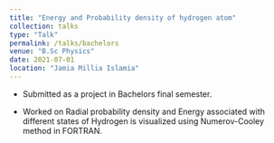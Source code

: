 ```yaml
---
title: "Energy and Probability density of hydrogen atom"
collection: talks
type: "Talk"
permalink: /talks/bachelors
venue: "B.Sc Physics"
date: 2021-07-01
location: "Jamia Millia Islamia"
---
```

* Submitted as a project in Bachelors final semester.

* Worked on Radial probability density and Energy associated with different states of Hydrogen is visualized using Numerov-Cooley method in FORTRAN.
